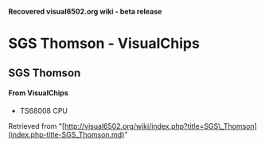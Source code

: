 **Recovered visual6502.org wiki - beta release**

# SGS Thomson - VisualChips

## SGS Thomson

#### From VisualChips

- TS68008 CPU

Retrieved from "[http://visual6502.org/wiki/index.php?title=SGS\_Thomson](index.php-title-SGS_Thomson.md)"

